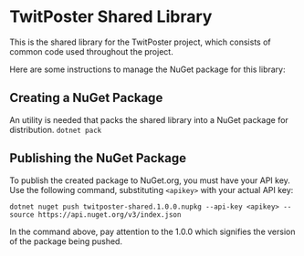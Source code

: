 # TwitPoster Shared Library

This is the shared library for the TwitPoster project, which consists of common code used throughout the project.

Here are some instructions to manage the NuGet package for this library:

## Creating a NuGet Package

An utility is needed that packs the shared library into a NuGet package for distribution.
`dotnet pack`


## Publishing the NuGet Package

To publish the created package to NuGet.org, you must have your API key. Use the following command, substituting `<apikey>` with your actual API key:

`dotnet nuget push twitposter-shared.1.0.0.nupkg --api-key <apikey> --source https://api.nuget.org/v3/index.json`

In the command above, pay attention to the 1.0.0 which signifies the version of the package being pushed.


